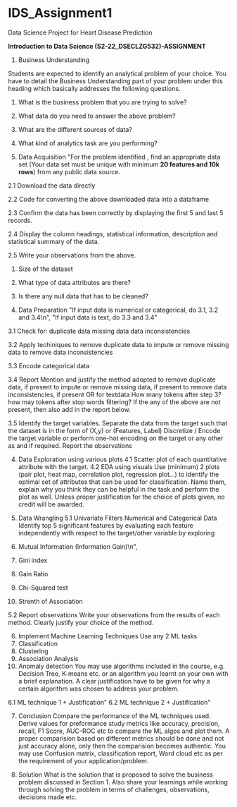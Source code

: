 # IDS_Assignment1
Data Science Project for Heart Disease Prediction

**Introduction to Data Science (S2-22_DSECLZG532)-ASSIGNMENT**

1. Business Understanding

Students are expected to identify an analytical problem of your choice. You have to detail the Business Understanding part of your problem under this heading which basically addresses the following questions.

1. What is the business problem that you are trying to solve?
2. What data do you need to answer the above problem?
3. What are the different sources of data?
4. What kind of analytics task are you performing?
 
2. Data Acquisition
"For the problem identified , find an appropriate data set (Your data set must be unique with minimum **20 features and 10k rows**) from any public data source.

2.1 Download the data directly

2.2 Code for converting the above downloaded data into a dataframe

2.3 Confirm the data has been correctly by displaying the first 5 and last 5 records.

2.4 Display the column headings, statistical information, description and statistical summary of the data.

2.5 Write your observations from the above.
1. Size of the dataset
2. What type of data attributes are there?
3. Is there any null data that has to be cleaned?

3. Data Preparation
"If input data is numerical or categorical, do 3.1, 3.2 and 3.4\n",
"If input data is text, do 3.3 and 3.4"

3.1 Check for:
duplicate data
missing data
data inconsistencies

3.2 Apply techiniques
to remove duplicate data
to impute or remove missing data
to remove data inconsistencies

3.3 Encode categorical data

3.4 Report
Mention and justify the method adopted
to remove duplicate data, if present
to impute or remove missing data, if present
to remove data inconsistencies, if present
OR for textdata
How many tokens after step 3?
how may tokens after stop words filtering?
If the any of the above are not present, then also add in the report below.

3.5 Identify the target variables.
Separate the data from the target such that the dataset is in the form of (X,y) or (Features, Label)
Discretize / Encode the target variable or perform one-hot encoding on the target or any other as and if required.
Report the observations

4. Data Exploration using various plots
4.1 Scatter plot of each quantitative attribute with the target.
4.2 EDA using visuals
Use (minimum) 2 plots (pair plot, heat map, correlation plot, regression plot...) to identify the optimal set of attributes that can be used for classification.
Name them, explain why you think they can be helpful in the task and perform the plot as well. Unless proper justification for the choice of plots given, no credit will be awarded.

5. Data Wrangling
5.1 Univariate Filters
Numerical and Categorical Data
Identify top 5 significant features by evaluating each feature independently with respect to the target/other variable by exploring
1. Mutual Information (Information Gain)\n",
2. Gini index
3. Gain Ratio
4. Chi-Squared test
5. Strenth of Association

5.2 Report observations
Write your observations from the results of each method. Clearly justify your choice of the method.
 
6. Implement Machine Learning Techniques
Use any 2 ML tasks
1. Classification
2. Clustering
3. Association Analysis
4. Anomaly detection
You may use algorithms included in the course, e.g. Decision Tree, K-means etc. or an algorithm you learnt on your own with a brief explanation.
A clear justification have to be given for why a certain algorithm was chosen to address your problem.

6.1 ML technique 1 + Justification"
6.2 ML technique 2 + Justification"

7. Conclusion
Compare the performance of the ML techniques used.
Derive values for preformance study metrics like accuracy, precision, recall, F1 Score, AUC-ROC etc to compare the ML algos and plot them. A proper comparision based on different metrics should be done and not just accuracy alone, only then the comparision becomes authentic. You may use Confusion matrix, classification report, Word cloud etc as per the requirement of your application/problem.

8. Solution
What is the solution that is proposed to solve the business problem discussed in Section 1. Also share your learnings while working through solving the problem in terms of challenges, observations, decisions made etc.
 


